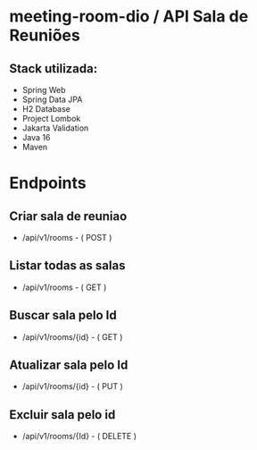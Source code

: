 # meeting-room-dio / API Sala de Reuniões
## Stack utilizada:

 * Spring Web
 * Spring Data JPA
 * H2 Database
 * Project Lombok
 * Jakarta Validation
 * Java 16
 * Maven
 
# Endpoints 
## Criar sala de reuniao
 - /api/v1/rooms - ( POST )

## Listar todas as salas
 - /api/v1/rooms - ( GET )

## Buscar sala pelo Id
 - /api/v1/rooms/{id} - ( GET )

## Atualizar sala pelo Id
 - /api/v1/rooms/{id} - ( PUT )

## Excluir sala pelo id
 - /api/v1/rooms/{Id} - ( DELETE )
